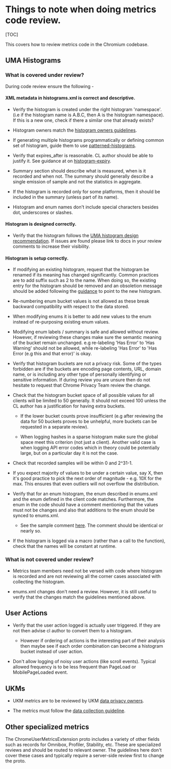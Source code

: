 # Things to note when doing metrics code review.

[TOC]

This covers how to review metrics code in the Chromium codebase.

## UMA Histograms

### What is covered under review?

During code review ensure the following -

#### XML metadata in histograms.xml is correct and descriptive.

*   Verify the histogram is created under the right histogram 'namespace'.
    (i.e if the histogram name is A.B.C, then A is the histogram namespace).
    If this is a new one, check if there a similar one that already exists?

*   Histogram owners match the
    [histogram owners guidelines](https://chromium.googlesource.com/chromium/src/+/HEAD/tools/metrics/histograms/README.md#owners).

*   If generating multiple histograms programmatically or defining common set of
    histogram, guide them to use
    [patterned-histograms](https://chromium.googlesource.com/chromium/src/tools/+/HEAD/metrics/histograms/README.md#Patterned-Histograms).

*   Verify that expires_after is reasonable. CL author should be able to justify
    it. See guidance at on
    [histogram-expiry](https://chromium.googlesource.com/chromium/src/+/HEAD/tools/metrics/histograms/README.md#Histogram-Expiry).

*   Summary section should describe what is measured, when is it recorded and
    when not. The summary should generally describe a single emission of sample
    and not the statistics in aggregate.

*   If the histogram is recorded only for some platforms, then it should be
    included in the summary (unless part of its name).

*   Histogram and enum names don't include special characters besides dot,
    underscores or slashes.

#### Histogram is designed correctly.

*   Verify that the histogram follows the
    [UMA histogram design recommendation](https://chromium.googlesource.com/chromium/src.git/+/HEAD/tools/metrics/histograms/README.md).
    If issues are found please link to docs in your review comments to
    increase their visibility.

#### Histogram is setup correctly.

*   If modifying an existing histogram, request that the histogram be
    renamed if its meaning has changed significantly. Common practices are to
    add suffix such as 2 to the name. When doing so, the existing entry for the
    histogram should be removed and an obsoletion message should be added
    following the [guidance](https://chromium.googlesource.com/chromium/src/tools/+/HEAD/metrics/histograms/README.md#obsolete) to point to the new histogram.

*   Re-numbering enum bucket values is not allowed as these break backward
    compatibility with respect to the data stored.

*   When modifying enums it is better to add new values to the enum instead of
    re-purposing existing enum values.

*   Modifying enum labels / summary is safe and allowed without review. However,
    if reviewing these changes make sure the semantic meaning of the bucket
    remain unchanged. e.g re-labeling 'Has Error' to 'Has Warning' should not be
    allowed, while re-labeling 'Has Error' to 'Has Error (e.g this and that
    error)' is okay.

*   Verify that histogram buckets are not a privacy risk. Some of the types
    forbidden are if the buckets are encoding page contents, URL, domain name,
    or is including any other type of personally identifying or sensitive
    information. If during review you are unsure then do not hesitate to request
    that Chrome Privacy Team review the change.

*   Check that the histogram bucket space of all possible values for all clients
    will be limited to 50 generally. It should not exceed 100 unless the CL
    author has a justification for having extra buckets.

    *   If the lower bucket counts prove insufficient (e.g after reviewing
        the data for 50 buckets proves to be unhelpful, more buckets can be
        requested in a separate review).

    *   When logging hashes in a sparse histogram make sure the global space
        meet this criterion (not just a client). Another valid case is when
        logging API error codes which in theory could be potentially large,
        but on a particular day it is not the case.

*   Check that recorded samples will be within 0 and 2^31-1.

*   If you expect majority of values to be under a certain value, say X,
    then it's good practice to pick the next order of magnitude - e.g. 10X for
    the max. This ensures that even outliers will not overflow the distribution.

*   Verify that for an enum histogram, the enum described in enums.xml and the
    enum defined in the client code matches. Furthermore, the enum in the code
    should have a comment mentioning that the values must not be changes and
    also that additions to the enum should be synced to enums.xml.

    *   See the sample comment
        [here](https://cs.chromium.org/chromium/src/base/metrics/histogram_macros.h?rcl=2c99f35f64380ba63c928787834661fbc1fa4234&l=46).
        The comment should be identical or nearly so.

*   If the histogram is logged via a macro (rather than a call to the function),
    check that the names will be constant at runtime.

### What is not covered under review?

*   Metrics team members need not be versed with code where histogram is
    recorded and are not reviewing all the corner cases associated with
    collecting the histogram.

*   enums.xml changes don't need a review. However, it is still useful to verify
    that the changes match the guidelines mentioned above.

## User Actions

*   Verify that the user action logged is actually user triggered. If they
    are not then advise cl author to convert them to a histogram.

    *   However if ordering of actions is the interesting part of their analysis
        then maybe see if each order combination can become a histogram bucket
        instead of user action.

*   Don't allow logging of noisy user actions (like scroll events). Typical
    allowed frequency is to be less frequent than PageLoad or MobilePageLoaded
    event.

## UKMs

*   UKM metrics are to be reviewed by UKM
    [data privacy owners](https://cs.chromium.org/chromium/src/tools/metrics/ukm/PRIVACY_OWNERS).

*   The metrics must follow the
    [data collection guideline](/analysis/uma/g3doc/ukm/ukm.md#adding-ukms).

<!--TODO(ukm-team): Add other guidelines for reviewing UKM metrics changes. -->

## Other specialized metrics

The ChromeUserMetricsExtension proto includes a variety of other fields such as
records for Omnibox, Profiler, Stability, etc. These are specialized reviews and
should be routed to relevant owner. The guidelines here don't cover these cases
and typically require a server-side review first to change the proto.
